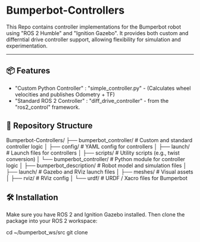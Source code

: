 # Bumperbot-Controllers

This Repo contains controller implementations for the Bumperbot robot using "ROS 2 Humble" and "Ignition Gazebo". It provides both custom and differntial drive controller support, allowing flexibility for simulation and experimentation.

---

## 📦 Features

- "Custom Python Controller" : "simple_controller.py" - (Calculates wheel velocities and publishes Odometry + TF)
- "Standard ROS 2 Controller" : "diff_drive_controller" - from the "ros2_control" framework.

## 📁 Repository Structure

Bumperbot-Controllers/
├── bumperbot_controller/                 # Custom and standard controller logic
│ ├── config/                             # YAML config for controllers
│ ├── launch/                             # Launch files for controllers
│ ├── scripts/                            # Utility scripts (e.g., twist conversion)
│ └── bumperbot_controller/               # Python module for controller logic
│
├── bumperbot_description/                # Robot model and simulation files
│ ├── launch/                             # Gazebo and RViz launch files
│ ├── meshes/                             # Visual assets
│ ├── rviz/                               # RViz config
│ └── urdf/                               # URDF / Xacro files for Bumperbot

## 🛠️ Installation

Make sure you have ROS 2 and Ignition Gazebo installed. Then clone the package into your ROS 2 workspace:

cd ~/bumperbot_ws/src
git clone 
